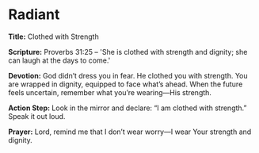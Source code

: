 # Radiant

**Title:** Clothed with Strength

**Scripture:** Proverbs 31:25 – 'She is clothed with strength and dignity; she can laugh at the days to come.'

**Devotion:**
God didn’t dress you in fear. He clothed you with strength. You are wrapped in dignity, equipped to face what’s ahead. When the future feels uncertain, remember what you’re wearing—His strength.

**Action Step:** Look in the mirror and declare: “I am clothed with strength.” Speak it out loud.

**Prayer:**
Lord, remind me that I don’t wear worry—I wear Your strength and dignity.